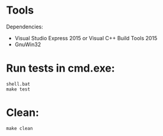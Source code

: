 # Tools
Dependencies:
* Visual Studio Express 2015 or Visual C++ Build Tools 2015
* GnuWin32

# Run tests in cmd.exe:

```
shell.bat
make test
```

# Clean:
```
make clean
```
